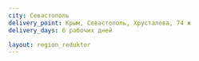 ```yaml
---
city: Севастополь
delivery_point: Крым, Севастополь, Хрусталева, 74 ж
delivery_days: 6 рабочих дней

layout: region_reduktor
---
```

